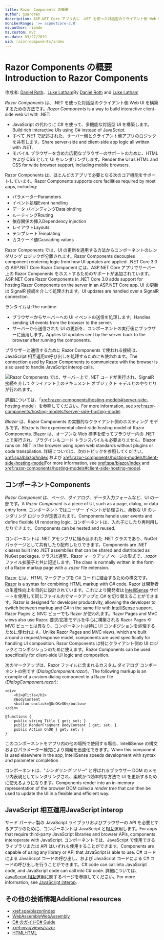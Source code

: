 ```yaml
---
title: Razor Components の概要
author: guardrex
description: ASP.NET Core アプリ内に .NET を使った対話型のクライアント側 Web UI を構築する方法である、ASP.NET Core Razor Components について調べます。
monikerRange: '>= aspnetcore-3.0'
ms.author: riande
ms.custom: mvc
ms.date: 03/27/2019
uid: razor-components/index
---
```

# <a name="introduction-to-razor-components"></a><span data-ttu-id="90fc2-103">Razor Components の概要</span><span class="sxs-lookup"><span data-stu-id="90fc2-103">Introduction to Razor Components</span></span>

<span data-ttu-id="90fc2-104">作成者: [Daniel Roth](https://github.com/danroth27)、[Luke Latham](https://github.com/guardrex)</span><span class="sxs-lookup"><span data-stu-id="90fc2-104">By [Daniel Roth](https://github.com/danroth27) and [Luke Latham](https://github.com/guardrex)</span></span>

<span data-ttu-id="90fc2-105">*Razor Components* は、.NET を使った対話型のクライアント側 Web UI を構築するための方法です。</span><span class="sxs-lookup"><span data-stu-id="90fc2-105">*Razor Components* is a way to build interactive client-side web UI with .NET:</span></span>

* <span data-ttu-id="90fc2-106">JavaScript の代わりに C# を使って、多機能な対話型 UI を構築します。</span><span class="sxs-lookup"><span data-stu-id="90fc2-106">Build rich interactive UIs using C# instead of JavaScript.</span></span>
* <span data-ttu-id="90fc2-107">すべて .NET で記述された、サーバー側とクライアント側アプリのロジックを共有します。</span><span class="sxs-lookup"><span data-stu-id="90fc2-107">Share server-side and client-side app logic all written with .NET.</span></span>
* <span data-ttu-id="90fc2-108">モバイル ブラウザーを含めた広範なブラウザーのサポートのために、HTML および CSS として UI をレンダリングします。</span><span class="sxs-lookup"><span data-stu-id="90fc2-108">Render the UI as HTML and CSS for wide browser support, including mobile browsers.</span></span>

<span data-ttu-id="90fc2-109">Razor Components は、ほとんどのアプリで必要となる次のコア機能をサポートしています。</span><span class="sxs-lookup"><span data-stu-id="90fc2-109">Razor Components supports core facilities required by most apps, including:</span></span>

* <span data-ttu-id="90fc2-110">パラメーター</span><span class="sxs-lookup"><span data-stu-id="90fc2-110">Parameters</span></span>
* <span data-ttu-id="90fc2-111">イベント処理</span><span class="sxs-lookup"><span data-stu-id="90fc2-111">Event handling</span></span>
* <span data-ttu-id="90fc2-112">データ バインディング</span><span class="sxs-lookup"><span data-stu-id="90fc2-112">Data binding</span></span>
* <span data-ttu-id="90fc2-113">ルーティング</span><span class="sxs-lookup"><span data-stu-id="90fc2-113">Routing</span></span>
* <span data-ttu-id="90fc2-114">依存関係の挿入</span><span class="sxs-lookup"><span data-stu-id="90fc2-114">Dependency injection</span></span>
* <span data-ttu-id="90fc2-115">レイアウト</span><span class="sxs-lookup"><span data-stu-id="90fc2-115">Layouts</span></span>
* <span data-ttu-id="90fc2-116">テンプレート</span><span class="sxs-lookup"><span data-stu-id="90fc2-116">Templating</span></span>
* <span data-ttu-id="90fc2-117">カスケード値</span><span class="sxs-lookup"><span data-stu-id="90fc2-117">Cascading values</span></span>

<span data-ttu-id="90fc2-118">Razor Components では、UI の更新を適用する方法からコンポーネントのレンダリング ロジックが分離されます。</span><span class="sxs-lookup"><span data-stu-id="90fc2-118">Razor Components decouples component rendering logic from how UI updates are applied.</span></span> <span data-ttu-id="90fc2-119">.NET Core 3.0 の ASP.NET Core Razor Component には、ASP.NET Core アプリでサーバー上の Razor Components をホストするためのサポートが追加されています。</span><span class="sxs-lookup"><span data-stu-id="90fc2-119">ASP.NET Core Razor Components in .NET Core 3.0 adds support for hosting Razor Components on the server in an ASP.NET Core app.</span></span> <span data-ttu-id="90fc2-120">UI の更新は SignalR 接続を介して処理されます。</span><span class="sxs-lookup"><span data-stu-id="90fc2-120">UI updates are handled over a SignalR connection.</span></span>

<span data-ttu-id="90fc2-121">ランタイムは:</span><span class="sxs-lookup"><span data-stu-id="90fc2-121">The runtime:</span></span>

* <span data-ttu-id="90fc2-122">ブラウザーからサーバーへの UI イベントの送信を処理します。</span><span class="sxs-lookup"><span data-stu-id="90fc2-122">Handles sending UI events from the browser to the server.</span></span>
* <span data-ttu-id="90fc2-123">サーバーから送信された UI の更新を、コンポーネントの実行後にブラウザーに適用します。</span><span class="sxs-lookup"><span data-stu-id="90fc2-123">Applies UI updates sent by the server back to the browser after running the components.</span></span>

<span data-ttu-id="90fc2-124">ブラウザーと通信するために Razor Components で使われる接続は、JavaScript 相互運用の呼び出しを処理するためにも使われます。</span><span class="sxs-lookup"><span data-stu-id="90fc2-124">The connection used by Razor Components to communicate with the browser is also used to handle JavaScript interop calls.</span></span>

![Razor Components では、サーバー上で .NET コードが実行され、SignalR 接続を介してクライアント上のドキュメント オブジェクト モデルとのやりとりが行われます。](index/_static/aspnet-core-razor-components.png)

<span data-ttu-id="90fc2-126">詳細については、「<xref:razor-components/hosting-models#server-side-hosting-model>」を参照してください。</span><span class="sxs-lookup"><span data-stu-id="90fc2-126">For more information, see <xref:razor-components/hosting-models#server-side-hosting-model>.</span></span>

<span data-ttu-id="90fc2-127">*Blazor* は、Razor Components の実験的なクライアント側のホスティング モデルです。</span><span class="sxs-lookup"><span data-stu-id="90fc2-127">*Blazor* is the experimental client-side hosting model of Razor Components.</span></span> <span data-ttu-id="90fc2-128">Blazor は、オープンな Web 標準を使ってブラウザー内の .NET 上で実行され、プラグインもコード トランスパイルも必要ありません。</span><span class="sxs-lookup"><span data-stu-id="90fc2-128">Blazor runs on .NET in the browser using open web standards without plugins or code transpilation.</span></span> <span data-ttu-id="90fc2-129">詳細については、次のトピックを参照してください。 <xref:spa/blazor/index> および <xref:razor-components/hosting-models#client-side-hosting-model></span><span class="sxs-lookup"><span data-stu-id="90fc2-129">For more information, see <xref:spa/blazor/index> and <xref:razor-components/hosting-models#client-side-hosting-model>.</span></span>

## <a name="components"></a><span data-ttu-id="90fc2-130">コンポーネント</span><span class="sxs-lookup"><span data-stu-id="90fc2-130">Components</span></span>

<span data-ttu-id="90fc2-131">*Razor Component* は、ページ、ダイアログ、データ入力フォームなど、UI の一部です。</span><span class="sxs-lookup"><span data-stu-id="90fc2-131">A *Razor Component* is a piece of UI, such as a page, dialog, or data entry form.</span></span> <span data-ttu-id="90fc2-132">コンポーネントではユーザー イベントが処理され、柔軟な UI のレンダリング ロジックが定義されます。</span><span class="sxs-lookup"><span data-stu-id="90fc2-132">Components handle user events and define flexible UI rendering logic.</span></span> <span data-ttu-id="90fc2-133">コンポーネントは、入れ子にしたり再利用したりできます。</span><span class="sxs-lookup"><span data-stu-id="90fc2-133">Components can be nested and reused.</span></span>

<span data-ttu-id="90fc2-134">コンポーネントは .NET アセンブリに組み込まれた .NET クラスであり、NuGet パッケージとして共有したり配布したりできます。</span><span class="sxs-lookup"><span data-stu-id="90fc2-134">Components are .NET classes built into .NET assemblies that can be shared and distributed as NuGet packages.</span></span> <span data-ttu-id="90fc2-135">クラスは通常、Razor マークアップ ページの形式で、*.razor* ファイル拡張子と共に記述します。</span><span class="sxs-lookup"><span data-stu-id="90fc2-135">The class is normally written in the form of a Razor markup page with a *.razor* file extension.</span></span>

<span data-ttu-id="90fc2-136">[Razor](xref:mvc/views/razor) とは、HTML マークアップを C# コードに結合するための構文です。</span><span class="sxs-lookup"><span data-stu-id="90fc2-136">[Razor](xref:mvc/views/razor) is a syntax for combining HTML markup with C# code.</span></span> <span data-ttu-id="90fc2-137">Razor は開発者の生産性向上を目的に設計されています。これにより開発者は [IntelliSense](/visualstudio/ide/using-intellisense) サポートを使用して同じファイル内でマークアップと C# を切り替えることができます。</span><span class="sxs-lookup"><span data-stu-id="90fc2-137">Razor is designed for developer productivity, allowing the developer to switch between markup and C# in the same file with [IntelliSense](/visualstudio/ide/using-intellisense) support.</span></span> <span data-ttu-id="90fc2-138">Razor Pages と MVC ビューでも Razor が使われます。</span><span class="sxs-lookup"><span data-stu-id="90fc2-138">Razor Pages and MVC views also use Razor.</span></span> <span data-ttu-id="90fc2-139">要求/応答モデルを中心に構築される Razor Pages や MVC ビューとは異なり、コンポーネントは特に UI コンポジションを処理するために使われます。</span><span class="sxs-lookup"><span data-stu-id="90fc2-139">Unlike Razor Pages and MVC views, which are built around a request/response model, components are used specifically for handling UI composition.</span></span> <span data-ttu-id="90fc2-140">Razor Components は特にクライアント側の UI ロジックとコンポジションのために使えます。</span><span class="sxs-lookup"><span data-stu-id="90fc2-140">Razor Components can be used specifically for client-side UI logic and composition.</span></span>

<span data-ttu-id="90fc2-141">次のマークアップは、Razor ファイルに含まれるカスタム ダイアログ コンポーネントの例です (*DialogComponent.razor*)。</span><span class="sxs-lookup"><span data-stu-id="90fc2-141">The following markup is an example of a custom dialog component in a Razor file (*DialogComponent.razor*):</span></span>

```cshtml
<div>
    <h2>@Title</h2>
    @BodyContent
    <button onclick=@OnOK>OK</button>
</div>

@functions {
    public string Title { get; set; }
    public RenderFragment BodyContent { get; set; }
    public Action OnOK { get; set; }
}
```

<span data-ttu-id="90fc2-142">このコンポーネントをアプリ内の他の場所で使用する場合、IntelliSense の構文およびパラメーター補完により開発を迅速化できます。</span><span class="sxs-lookup"><span data-stu-id="90fc2-142">When this component is used elsewhere in the app, IntelliSense speeds development with syntax and parameter completion.</span></span>

<span data-ttu-id="90fc2-143">コンポーネントは、"*レンダリング ツリー*" と呼ばれるブラウザー DOM のメモリ内表現としてレンダリングされ、柔軟かつ効率的な方法で UI を更新するために使えるようになります。</span><span class="sxs-lookup"><span data-stu-id="90fc2-143">Components render into an in-memory representation of the browser DOM called a *render tree* that can then be used to update the UI in a flexible and efficient way.</span></span>

## <a name="javascript-interop"></a><span data-ttu-id="90fc2-144">JavaScript 相互運用</span><span class="sxs-lookup"><span data-stu-id="90fc2-144">JavaScript interop</span></span>

<span data-ttu-id="90fc2-145">サード パーティ製の JavaScript ライブラリおよびブラウザーの API を必要とするアプリのために、コンポーネントは JavaScript と相互運用します。</span><span class="sxs-lookup"><span data-stu-id="90fc2-145">For apps that require third-party JavaScript libraries and browser APIs, components interoperate with JavaScript.</span></span> <span data-ttu-id="90fc2-146">コンポーネントでは、JavaScript で使用できるライブラリまたは API はいずれも使用することができます。</span><span class="sxs-lookup"><span data-stu-id="90fc2-146">Components are capable of using any library or API that JavaScript is able to use.</span></span> <span data-ttu-id="90fc2-147">C# コードによる JavaScript コードの呼び出し、および JavaScript コードによる C# コードの呼び出しを行うことができます。</span><span class="sxs-lookup"><span data-stu-id="90fc2-147">C# code can call into JavaScript code, and JavaScript code can call into C# code.</span></span> <span data-ttu-id="90fc2-148">詳細については、[JavaScript 相互運用](xref:razor-components/javascript-interop)に関するページを参照してください。</span><span class="sxs-lookup"><span data-stu-id="90fc2-148">For more information, see [JavaScript interop](xref:razor-components/javascript-interop).</span></span>

## <a name="additional-resources"></a><span data-ttu-id="90fc2-149">その他の技術情報</span><span class="sxs-lookup"><span data-stu-id="90fc2-149">Additional resources</span></span>

* <xref:spa/blazor/index>
* [<span data-ttu-id="90fc2-150">WebAssembly</span><span class="sxs-lookup"><span data-stu-id="90fc2-150">WebAssembly</span></span>](http://webassembly.org/)
* [<span data-ttu-id="90fc2-151">C# のガイド</span><span class="sxs-lookup"><span data-stu-id="90fc2-151">C# Guide</span></span>](/dotnet/csharp/)
* <xref:mvc/views/razor>
* [<span data-ttu-id="90fc2-152">HTML</span><span class="sxs-lookup"><span data-stu-id="90fc2-152">HTML</span></span>](https://www.w3.org/html/)
